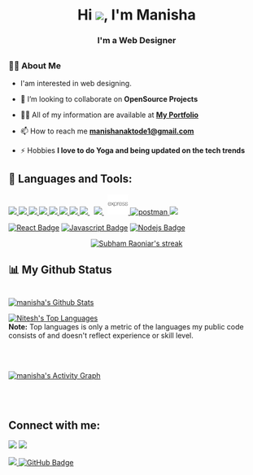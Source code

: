 <h1 align="center">Hi <img src="https://raw.githubusercontent.com/MartinHeinz/MartinHeinz/master/wave.gif" width="30px">, I'm Manisha</h1>
<h3 align="center">I'm a Web Designer</h3>


## <h3>🙋‍♂️ About Me</h1>



- I'am interested in web designing.

- 👯 I’m looking to collaborate on **OpenSource Projects**

- 👨‍💻 All of my information are available at **[My Portfolio](https://github.com/manishanaktode/Basic-Banking-System)**

- 📫 How to reach me **manishanaktode1@gmail.com**

- ⚡ Hobbies **I love to do Yoga and being updated on the tech trends**

## 🚀 Languages and Tools:

<p align="left"> 
    <a href="https://www.java.com" target="_blank"> <img src="https://img.icons8.com/color/48/000000/java-coffee-cup-logo.png"/> </a>
    <a href="https://reactjs.org/" target="_blank"> <img src="https://img.icons8.com/color/48/000000/react-native.png"/> </a>
    <a href="https://developer.mozilla.org/en-US/docs/Web/JavaScript" target="_blank"> <img src="https://img.icons8.com/color/48/000000/javascript.png"/> </a> 
    <a href="https://www.w3.org/html/" target="_blank"> <img src="https://img.icons8.com/color/48/000000/html-5.png"/> </a> 
  <a href="https://www.python.org" target="_blank"> <img src="https://img.icons8.com/color/48/000000/python.png"/> </a> 
    <a href="https://www.w3schools.com/css/" target="_blank"> <img src="https://img.icons8.com/color/48/000000/css3.png"/> </a> 
    <a href="https://getbootstrap.com" target="_blank"> <img src="https://img.icons8.com/color/48/000000/bootstrap.png"/> </a> 
    <a style="padding-right:8px;" href="https://nodejs.org" target="_blank"> <img src="https://img.icons8.com/color/48/000000/nodejs.png"/> </a> 
    <a style="padding-right:8px;" href="https://www.mysql.com/" target="_blank"> <img src="https://img.icons8.com/fluent/50/000000/mysql-logo.png"/> </a>
   <a href="https://expressjs.com" target="_blank"> <img src="https://raw.githubusercontent.com/devicons/devicon/master/icons/express/express-original-wordmark.svg"  alt="express" width="40" height="40"/> </a>  
    <a href="https://postman.com" target="_blank"> <img src="https://www.vectorlogo.zone/logos/getpostman/getpostman-icon.svg" alt="postman" width="45" height="45"/> </a>   
    <a href="https://git-scm.com/" target="_blank"> <img src="https://img.icons8.com/color/48/000000/git.png"/> </a> 
   
 </p>

 [![React Badge](https://img.shields.io/badge/-React-61DBFB?style=for-the-badge&labelColor=black&logo=react&logoColor=61DBFB)](#)  [![Javascript Badge](https://img.shields.io/badge/-Javascript-F0DB4F?style=for-the-badge&labelColor=black&logo=javascript&logoColor=F0DB4F)](#)  [![Nodejs Badge](https://img.shields.io/badge/-Nodejs-3C873A?style=for-the-badge&labelColor=black&logo=node.js&logoColor=3C873A)](#) 

<p align="center">
    <a href="https://github.com/manishanaktode/github-readme-streak-stats">
        <img title="🔥 Get streak stats for your profile at git.io/streak-stats" alt="Subham Raoniar's streak" src="https://github-readme-streak-stats.herokuapp.com/?user=manishanaktode&theme=black-ice&hide_border=true&stroke=0000&background=060A0CD0"/>
    </a>
</p>



## 📊 My Github Status

  <br/>
    <a href="https://github.com/manishanaktode/github-readme-stats"><img alt="manisha's Github Stats" src="https://github-readme-stats.vercel.app/api?username=manishanaktode&show_icons=true&count_private=true&theme=react&hide_border=true&bg_color=0D1117" /></a>
    
  <a href="https://github.com/manishanaktode/github-readme-stats"><img alt="Nitesh's Top Languages" src="https://github-readme-stats.vercel.app/api/top-langs/?username=manishanaktode&langs_count=8&count_private=true&layout=compact&theme=react&hide_border=true&bg_color=0D1117" /></a>
  <br/>
  <b>Note:</b> Top languages is only a metric of the languages my public code consists of and doesn't reflect experience or skill level.


<br/>
<br/>

<a href="https://github.com/manishanaktode/github-readme-activity-graph"><img alt="manisha's Activity Graph" src="https://activity-graph.herokuapp.com/graph?username=manishanaktode&bg_color=0D1117&color=5BCDEC&line=5BCDEC&point=FFFFFF&hide_border=true" /></a>

<br/>
<br/>

## Connect with me:
<p align="left">

<a href = "https://www.linkedin.com/in/manisha-naktode-522225231/"><img src="https://img.icons8.com/fluent/48/000000/linkedin.png"/></a>
<a href = "https://www.instagram.com/naktodemanisha/"><img src="https://img.icons8.com/fluent/48/000000/instagram-new.png"/></a>


</p>


<a href="https://github.com/Meghna-DAS/github-profile-views-counter">
    <img src="https://komarev.com/ghpvc/?username=manishanaktode">
</a>
<a href="https://github.com/manishanaktode?tab=followers"><img src="https://img.shields.io/github/followers/manisha?label=Followers&style=social" alt="GitHub Badge"></a>
